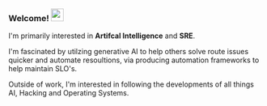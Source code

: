 ### Welcome! <img src="https://emojis.slackmojis.com/emojis/images/1536351075/4594/blob-wave.gif" width="25"/>

I'm primarily interested in **Artifcal Intelligence** and **SRE**.

I'm fascinated by utilzing generative AI to help others solve route issues quicker and automate resoultions, via producing automation frameworks to help maintain SLO's.

Outside of work, I'm interested in following the developments of all things AI, Hacking and Operating Systems.
